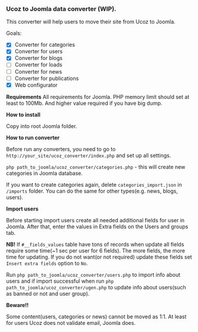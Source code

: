 ### Ucoz to Joomla data converter (WIP).

This converter will help users to move their site from Ucoz to Joomla.

Goals:

- [x] Converter for categories
- [x] Converter for users
- [x] Converter for blogs
- [ ] Converter for loads
- [ ] Converter for news
- [ ] Converter for publications
- [x] Web configurator

**Requirements**
All requirements for Joomla.
PHP memory limit should set at least to 100Mb. And higher value required if you have big dump.

**How to install**

Copy into root Joomla folder.

**How to run converter**

Before run any converters, you need to go to `http://your_site/ucoz_converter/index.php` and set up all settings.

`php path_to_joomla/ucoz_converter/categories.php` - this will create new categories in Joomla database.

If you want to create categories again, delete `categories_import.json` in `/imports` folder. You can do the same for other types(e.g. news, blogs, users).

**Import users**

Before starting import users create all needed additional fields for user in Joomla. After that, enter the values in Extra fields on the Users and groups tab.

**NB!** If `#__fields_values` table have tons of records when update all fields require some time(~1 sec per user for 6 fields). The more fields, the more time for updating. If you do not want(or not required) update these fields set `Insert extra fields` option to `No`.

Run `php path_to_joomla/ucoz_converter/users.php` to import info about users and if import successful when run `php path_to_joomla/ucoz_converter/ugen.php` to update info about users(such as banned or not and user group).

**Beware!!**

Some content(users, categories or news) cannot be moved as 1:1. At least for users Ucoz does not validate email, Joomla does.
